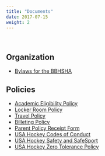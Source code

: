 ```yaml
---
title: "Documents"
date: 2017-07-15
weight: 2
---
```


<div class="sponsorcontainer">
  <a id="docs-a1" href="#"><img id="docs-s1" class="image sponsor"></a>
  <a id="docs-a2" href="#"><img id="docs-s2" class="image sponsor"></a>
</div>

Organization
------------
* [Bylaws for the BBHSHA][bylaws]

Policies
--------
* [Academic Eligibility Policy][academic]
* [Locker Room Policy][locker]
* [Travel Policy][travel]
* [Billeting Policy][billet]
* [Parent Policy Receipt Form][receipt]
* [USA Hockey Codes of Conduct][codes]
* [USA Hockey Safety and SafeSport][safe]
* [USA Hockey Zero Tolerance Policy][zero]


[academic]: https://docs.google.com/document/d/1mFTuy0Srr2ZciFVRFD9BWzVDTbSrxVZF-gyT0YAorhI/edit?usp=sharing
[bylaws]: https://docs.google.com/document/d/1hWYuSjPmC5vmlpYR9PPSgKS60Am1cDqjRGctcAQjC84/edit?usp=sharing
[locker]: https://docs.google.com/document/d/1G6oonIJAqU7zV9Nt_Aok8IlQcxKl0mevQ4lXhqVAL-s/edit?usp=sharing
[travel]: https://docs.google.com/document/d/1UMhgCd4vuz0GYpkCvHqUEjaLtap1IAqinsnDsUT3Ukc/edit?usp=sharing
[billet]: https://docs.google.com/document/d/10TwABGz5vKkfwyZr7iOoYc2pGmDpNBZ3bJnuXWNq4GI/edit?usp=sharing
[receipt]: https://docs.google.com/document/d/1xO2AQAIaKERh5kn5zTVpcVQaYX8NmCFHB8qjh0CoXIg/edit?usp=sharing
[codes]: http://www.usahockeyrulebook.com/page/show/1015129-codes-of-conduct
[safe]: http://www.usahockey.com/safety
[zero]: http://www.usahockeyrulebook.com/page/show/1015130-zero-tolerance-policy